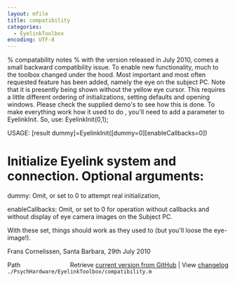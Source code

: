 ```yaml
---
layout: mfile
title: compatibility
categories:
  - EyelinkToolbox
encoding: UTF-8
---
```


% compatability notes
%
with the version released in July 2010, comes a small backward compatibility issue.
To enable new functionality, much to the toolbox changed under the hood.
Most important and most often requested feature has been added, namely
the eye on the subject PC. Note that it is presently being shown without the
yellow eye cursor.
This requires a little different ordering of initializations, setting defaults and
opening windows. Please check the supplied demo's to see how this is done.
To make everything work how it used to do ,
you'll need to add a parameter to EyelinkInit.
So, use:
EyelinkInit\(0,1\);

USAGE: \[result dummy\]=EyelinkInit\(\[dummy=0\]\[enableCallbacks=0\]\)

#   Initialize Eyelink system and connection. Optional arguments:

  dummy: Omit, or set to 0 to attempt real initialization,

  enableCallbacks: Omit, or set to 0 for operation without callbacks and
                   without display of eye camera images on the Subject PC.

With these set, things should work as they used to \(but you'll loose the eye-image\!\).

Frans Cornelissen,
Santa Barbara, 29th July 2010


<div class="code_header" style="text-align:right;">
  <span style="float:left;">Path&nbsp;&nbsp;</span> <span class="counter">Retrieve <a href=
  "https://raw.github.com/Psychtoolbox-3/Psychtoolbox-3/beta/./PsychHardware/EyelinkToolbox/compatibility.m">current version from GitHub</a> | View <a href=
  "https://github.com/Psychtoolbox-3/Psychtoolbox-3/commits/beta/./PsychHardware/EyelinkToolbox/compatibility.m">changelog</a></span>
</div>
<div class="code">
  <code>./PsychHardware/EyelinkToolbox/compatibility.m</code>
</div>
